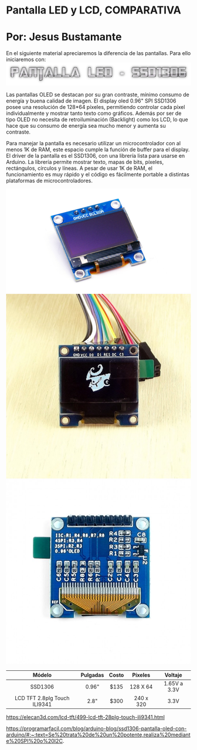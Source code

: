 # Pantalla LED y LCD, COMPARATIVA
# Por: Jesus Bustamante

En el siguiente material apreciaremos la diferencia de las pantallas.
Para ello iniciaremos con:
![](titulo.png)

Las pantallas OLED se destacan por su gran contraste, mínimo consumo de energía y buena calidad de imagen. El display oled 0.96" SPI SSD1306 posee una resolución de 128*64 píxeles, permitiendo controlar cada píxel individualmente y mostrar tanto texto como gráficos. Además por ser de tipo OLED no necesita de retroiluminación (Backlight) como los LCD, lo que hace que su consumo de energía sea mucho menor y aumenta su contraste.

Para manejar la pantalla es necesario utilizar un microcontrolador con al menos 1K de RAM, este espacio cumple la función de buffer para el display. El driver de la pantalla es el SSD1306, con una librería lista para usarse en Arduino. La librería permite mostrar texto, mapas de bits, píxeles, rectángulos, círculos y líneas. A pesar de usar 1K de RAM, el funcionamiento es muy rápido y el código es fácilmente portable a distintas plataformas de microcontroladores.

![](Display.png)
![](Display2.png)
![](Display3.png)

|          **Módelo**          | **Pulgadas** | **Costo** | **Píxeles** |  **Voltaje** |
|:----------------------------:|:------------:|:---------:|:-----------:|:------------:|
|            SSD1306           |     0.96"    |    $135   |   128 X 64  | 1.65V a 3.3V |
| LCD TFT 2.8plg Touch ILI9341 |     2.8"     |    $300   |  240 x 320  |     3.3V     |


https://elecan3d.com/lcd-tft/499-lcd-tft-28plg-touch-ili9341.html

https://programarfacil.com/blog/arduino-blog/ssd1306-pantalla-oled-con-arduino/#:~:text=Se%20trata%20de%20un%20potente,realiza%20mediante%20SPI%20o%20I2C.
